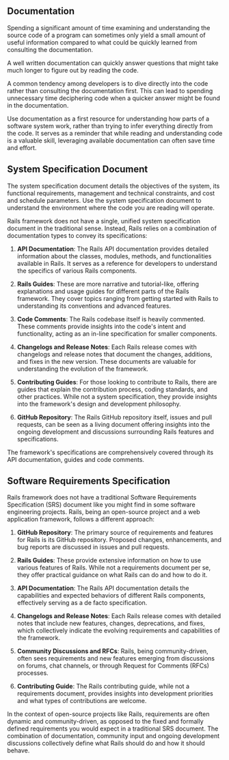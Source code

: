 ## Documentation

Spending a significant amount of time examining and understanding the source code of a program can sometimes only yield a small amount of useful information compared to what could be quickly learned from consulting the documentation.

A well written documentation can quickly answer questions that might take much longer to figure out by reading the code. 

A common tendency among developers is to dive directly into the code rather than consulting the documentation first. This can lead to spending unnecessary time deciphering code when a quicker answer might be found in the documentation.

Use documentation as a first resource for understanding how parts of a software system work, rather than trying to infer everything directly from the code. It serves as a reminder that while reading and understanding code is a valuable skill, leveraging available documentation can often save time and effort.

## System Specification Document

The system specification document details the objectives of the system, its functional requirements, management and technical constraints, and cost and schedule parameters. Use the system specification document to understand the environment where the code you are reading will operate.

Rails framework does not have a single, unified system specification document in the traditional sense. Instead, Rails relies on a combination of documentation types to convey its specifications:

1. **API Documentation**: The Rails API documentation provides detailed information about the classes, modules, methods, and functionalities available in Rails. It serves as a reference for developers to understand the specifics of various Rails components.

2. **Rails Guides**: These are more narrative and tutorial-like, offering explanations and usage guides for different parts of the Rails framework. They cover topics ranging from getting started with Rails to understanding its conventions and advanced features.

3. **Code Comments**: The Rails codebase itself is heavily commented. These comments provide insights into the code's intent and functionality, acting as an in-line specification for smaller components.

4. **Changelogs and Release Notes**: Each Rails release comes with changelogs and release notes that document the changes, additions, and fixes in the new version. These documents are valuable for understanding the evolution of the framework.

5. **Contributing Guides**: For those looking to contribute to Rails, there are guides that explain the contribution process, coding standards, and other practices. While not a system specification, they provide insights into the framework's design and development philosophy.

6. **GitHub Repository**: The Rails GitHub repository itself,  issues and pull requests, can be seen as a living document offering insights into the ongoing development and discussions surrounding Rails features and specifications.

The framework's specifications are comprehensively covered through its API documentation, guides and code comments.

## Software Requirements Specification

Rails framework does not have a traditional Software Requirements Specification (SRS) document like you might find in some software engineering projects. Rails, being an open-source project and a web application framework, follows a different approach:

1. **GitHub Repository**: The primary source of requirements and features for Rails is its GitHub repository. Proposed changes, enhancements, and bug reports are discussed in issues and pull requests.

2. **Rails Guides**: These provide extensive information on how to use various features of Rails. While not a requirements document per se, they offer practical guidance on what Rails can do and how to do it.

3. **API Documentation**: The Rails API documentation details the capabilities and expected behaviors of different Rails components, effectively serving as a de facto specification.

4. **Changelogs and Release Notes**: Each Rails release comes with detailed notes that include new features, changes, deprecations, and fixes, which collectively indicate the evolving requirements and capabilities of the framework.

5. **Community Discussions and RFCs**: Rails, being community-driven, often sees requirements and new features emerging from discussions on forums, chat channels, or through Request for Comments (RFCs) processes.

6. **Contributing Guide**: The Rails contributing guide, while not a requirements document, provides insights into development priorities and what types of contributions are welcome.

In the context of open-source projects like Rails, requirements are often dynamic and community-driven, as opposed to the fixed and formally defined requirements you would expect in a traditional SRS document. The combination of documentation, community input and ongoing development discussions collectively define what Rails should do and how it should behave.
